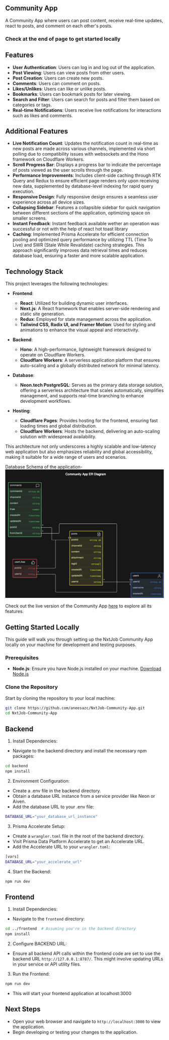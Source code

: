 ## Community App

A Community App where users can post content, receive real-time updates, react to posts, and comment on each other's posts.

### Check at the end of page to get started locally

## Features

- **User Authentication**: Users can log in and log out of the application.
- **Post Viewing**: Users can view posts from other users.
- **Post Creation**: Users can create new posts.
- **Comments**: Users can comment on posts.
- **Likes/Unlikes**: Users can like or unlike posts.
- **Bookmarks**: Users can bookmark posts for later viewing.
- **Search and Filter**: Users can search for posts and filter them based on categories or tags.
- **Real-time Notifications**: Users receive live notifications for interactions such as likes and comments.

## Additional Features

- **Live Notification Count**: Updates the notification count in real-time as new posts are made across various channels, implemented via short polling due to compatibility issues with websockets and the Hono framework on Cloudflare Workers.
- **Scroll Progress Bar**: Displays a progress bar to indicate the percentage of posts viewed as the user scrolls through the page.
- **Performance Improvements**: Includes client-side caching through RTK Query and Redux to ensure efficient page renders only upon receiving new data, supplemented by database-level indexing for rapid query execution.
- **Responsive Design**: Fully responsive design ensures a seamless user experience across all device sizes.
- **Collapsing Sidebar**: Features a collapsible sidebar for quick navigation between different sections of the application, optimizing space on smaller screens.
- **Instant Feedback**: Instant feedback available wether an operation was successful or not with the help of react hot toast library
- **Caching**: Implemented Prisma Accelerate for efficient connection pooling and optimized query performance by utilizing TTL (Time To Live) and SWR (Stale While Revalidate) caching strategies. This approach significantly improves data retrieval times and reduces database load, ensuring a faster and more scalable application.

## Technology Stack

This project leverages the following technologies:

- **Frontend**:
  - **React**: Utilized for building dynamic user interfaces.
  - **Next.js**: A React framework that enables server-side rendering and static site generation.
  - **Redux**: Employed for state management across the application.
  - **Tailwind CSS, Radix UI, and Framer Motion**: Used for styling and animations to enhance the visual appeal and interactivity.

- **Backend**:
  - **Hono**: A high-performance, lightweight framework designed to operate on Cloudflare Workers.
  - **Cloudflare Workers**: A serverless application platform that ensures auto-scaling and a globally distributed network for minimal latency.

- **Database**:
  - **Neon.tech PostgreSQL**: Serves as the primary data storage solution, offering a serverless architecture that scales automatically, simplifies management, and supports real-time branching to enhance development workflows.

- **Hosting**:
  - **Cloudflare Pages**: Provides hosting for the frontend, ensuring fast loading times and global distribution.
  - **Cloudflare Workers**: Hosts the backend, delivering an auto-scaling solution with widespread availability.

This architecture not only underscores a highly scalable and low-latency web application but also emphasizes reliability and global accessibility, making it suitable for a wide range of users and scenarios.

Database Schema of the application-
![DB Schema](images/dbSchema.png)


Check out the live version of the Community App [here](https://community-app.pages.dev/) to explore all its features. 



## Getting Started Locally

This guide will walk you through setting up the NxtJob Community App locally on your machine for development and testing purposes.

### Prerequisites

- **Node.js**: Ensure you have Node.js installed on your machine. [Download Node.js](https://nodejs.org/en/download/)

### Clone the Repository

Start by cloning the repository to your local machine:

```bash
git clone https://github.com/aneesazc/NxtJob-Community-App.git
cd NxtJob-Community-App
```

## Backend 
1. Install Dependencies:
- Navigate to the backend directory and install the necessary npm packages:
```bash
cd backend
npm install
```
2. Environment Configuration:
- Create a .env file in the backend directory.
- Obtain a database URL instance from a service provider like Neon or Aiven.
- Add the database URL to your .env file:
```bash
DATABASE_URL="your_database_url_instance"
```

3. Prisma Accelerate Setup:
- Create a `wrangler.toml` file in the root of the backend directory.
- Visit Prisma Data Platform Accelerate to get an Accelerate URL.
- Add the Accelerate URL to your `wrangler.toml`:
```bash
[vars]
DATABASE_URL="your_accelerate_url"
```

4. Start the Backend:
```bash
npm run dev
```

## Frontend
1. Install Dependencies:
- Navigate to the `frontend` directory:
```bash
cd ../frontend  # Assuming you're in the backend directory
npm install
```

2. Configure BACKEND URL:
- Ensure all backend API calls within the frontend code are set to use the backend URL `http://127.0.0.1:8787/`. This might involve updating URLs in your service or API utility files.

3. Run the Frontend:
```bash
npm run dev
```
- This will start your frontend application at localhost:3000 

## Next Steps
- Open your web browser and navigate to `http://localhost:3000` to view the application.
- Begin developing or testing your changes to the application.



